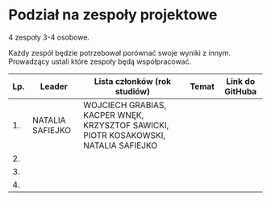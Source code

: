 # Podział na zespoły projektowe

4 zespoły 3-4 osobowe.

Każdy zespół będzie potrzebował porównać swoje wyniki z innym. Prowadzący ustali które zespoły będą współpracować.


|        Lp.     |   Leader   |        Lista członków (rok studiów)                  |   Temat  |  Link do GitHuba |
|--------------|--------------------|-------------------------------|-----------------------------|-------|
|1.| NATALIA SAFIEJKO | WOJCIECH GRABIAS, KACPER WNĘK, KRZYSZTOF SAWICKI, PIOTR KOSAKOWSKI, NATALIA SAFIEJKO |  | |
|2.| | | | |
|3.| | | | |
|4.| | | | |

